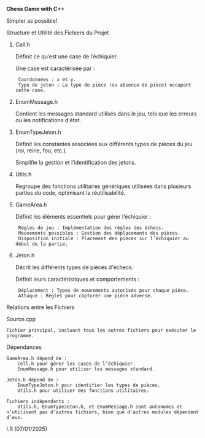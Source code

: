 **Chess Game with C++**

Simpler as possible!

Structure et Utilité des Fichiers du Projet
1. Cell.h

    Définit ce qu’est une case de l’échiquier.
   
    Une case est caractérisée par :
   
        Coordonnées : x et y.
        Type de jeton : Le type de pièce (ou absence de pièce) occupant cette case.

3. EnumMessage.h

    Contient les messages standard utilisés dans le jeu, tels que les erreurs ou les notifications d'état.

4. EnumTypeJeton.h

    Définit les constantes associées aux différents types de pièces du jeu (roi, reine, fou, etc.).
   
    Simplifie la gestion et l’identification des jetons.

6. Utils.h

    Regroupe des fonctions utilitaires génériques utilisées dans plusieurs parties du code, optimisant la réutilisabilité.

7. GameArea.h

    Définit les éléments essentiels pour gérer l’échiquier :
   
        Règles de jeu : Implémentation des règles des échecs.
        Mouvements possibles : Gestion des déplacements des pièces.
        Disposition initiale : Placement des pièces sur l’échiquier au début de la partie.

9. Jeton.h

    Décrit les différents types de pièces d'échecs.
   
    Définit leurs caractéristiques et comportements :
   
        Déplacement : Types de mouvements autorisés pour chaque pièce.
        Attaque : Règles pour capturer une pièce adverse.

Relations entre les Fichiers

Source.cpp

    Fichier principal, incluant tous les autres fichiers pour exécuter le programme.

Dépendances

    GameArea.h dépend de :
        Cell.h pour gérer les cases de l’échiquier.
        EnumMessage.h pour utiliser les messages standard.

    Jeton.h dépend de :
        EnumTypeJeton.h pour identifier les types de pièces.
        Utils.h pour utiliser des fonctions utilitaires.

    Fichiers indépendants :
        Utils.h, EnumTypeJeton.h, et EnumMessage.h sont autonomes et n’utilisent pas d’autres fichiers, bien que d'autres modules dépendent d’eux.

I.R (07/01/2025)
